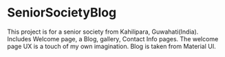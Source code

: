 # SeniorSocietyBlog
This project is for a senior society from Kahilipara, Guwahati(India). Includes Welcome page, a Blog, gallery, Contact Info pages. The welcome page UX is a touch of my own imagination. Blog is taken from Material UI. 
